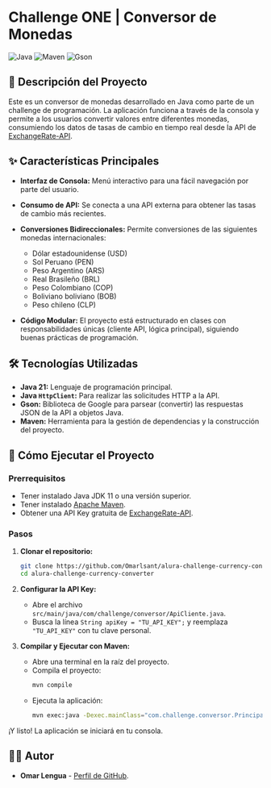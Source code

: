 # Challenge ONE | Conversor de Monedas

![Java](https://img.shields.io/badge/Java-21-orange.svg)
![Maven](https://img.shields.io/badge/Maven-4.0.0-blue.svg)
![Gson](https://img.shields.io/badge/Gson-2.10.1-green.svg)

## 📝 Descripción del Proyecto

Este es un conversor de monedas desarrollado en Java como parte de un challenge de programación. La aplicación funciona a través de la consola y permite a los usuarios convertir valores entre diferentes monedas, consumiendo los datos de tasas de cambio en tiempo real desde la API de [ExchangeRate-API](https://www.exchangerate-api.com/).

## ✨ Características Principales

-   **Interfaz de Consola:** Menú interactivo para una fácil navegación por parte del usuario.
-   **Consumo de API:** Se conecta a una API externa para obtener las tasas de cambio más recientes.
-   **Conversiones Bidireccionales:** Permite conversiones de las siguientes monedas internacionales:
    -   Dólar estadounidense (USD)
    -   Sol Peruano (PEN)
    -   Peso Argentino (ARS)
    -   Real Brasileño (BRL)
    -   Peso Colombiano (COP)
    -   Boliviano boliviano (BOB)
    -   Peso chileno (CLP)

-   **Código Modular:** El proyecto está estructurado en clases con responsabilidades únicas (cliente API, lógica principal), siguiendo buenas prácticas de programación.

## 🛠️ Tecnologías Utilizadas

-   **Java 21:** Lenguaje de programación principal.
-   **Java `HttpClient`:** Para realizar las solicitudes HTTP a la API.
-   **Gson:** Biblioteca de Google para parsear (convertir) las respuestas JSON de la API a objetos Java.
-   **Maven:** Herramienta para la gestión de dependencias y la construcción del proyecto.

## 🚀 Cómo Ejecutar el Proyecto

### Prerrequisitos

-   Tener instalado Java JDK 11 o una versión superior.
-   Tener instalado [Apache Maven](https://maven.apache.org/download.cgi).
-   Obtener una API Key gratuita de [ExchangeRate-API](https://www.exchangerate-api.com/signup).

### Pasos

1.  **Clonar el repositorio:**
    ```bash
    git clone https://github.com/Omarlsant/alura-challenge-currency-converter
    cd alura-challenge-currency-converter
    ```

2.  **Configurar la API Key:**
    -   Abre el archivo `src/main/java/com/challenge/conversor/ApiCliente.java`.
    -   Busca la línea `String apiKey = "TU_API_KEY";` y reemplaza `"TU_API_KEY"` con tu clave personal.

3.  **Compilar y Ejecutar con Maven:**
    -   Abre una terminal en la raíz del proyecto.
    -   Compila el proyecto:
        ```bash
        mvn compile
        ```
    -   Ejecuta la aplicación:
        ```bash
        mvn exec:java -Dexec.mainClass="com.challenge.conversor.Principal"
        ```

¡Y listo! La aplicación se iniciará en tu consola.

## 👨‍💻 Autor

-   **Omar Lengua** - [Perfil de GitHub](https://github.com/Omarlsant).
